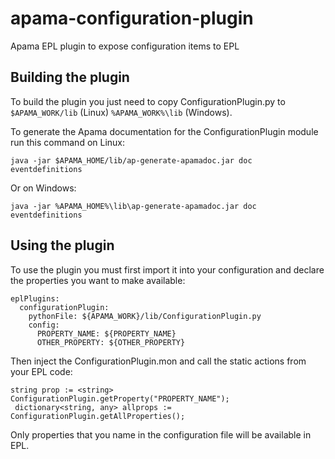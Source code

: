 # apama-configuration-plugin
Apama EPL plugin to expose configuration items to EPL

## Building the plugin

To build the plugin you just need to copy ConfigurationPlugin.py to `$APAMA_WORK/lib` (Linux) `%APAMA_WORK%\lib` (Windows).

To generate the Apama documentation for the ConfigurationPlugin module run this command on Linux:

    java -jar $APAMA_HOME/lib/ap-generate-apamadoc.jar doc eventdefinitions

Or on Windows:

    java -jar %APAMA_HOME%\lib\ap-generate-apamadoc.jar doc eventdefinitions

## Using the plugin

To use the plugin you must first import it into your configuration and declare the properties you want to make available:

    eplPlugins:
      configurationPlugin:
        pythonFile: ${APAMA_WORK}/lib/ConfigurationPlugin.py
        config:
          PROPERTY_NAME: ${PROPERTY_NAME}
          OTHER_PROPERTY: ${OTHER_PROPERTY}

Then inject the ConfigurationPlugin.mon and call the static actions from your EPL code:

    string prop := <string> ConfigurationPlugin.getProperty("PROPERTY_NAME");
	 dictionary<string, any> allprops := ConfigurationPlugin.getAllProperties();

Only properties that you name in the configuration file will be available in EPL.
